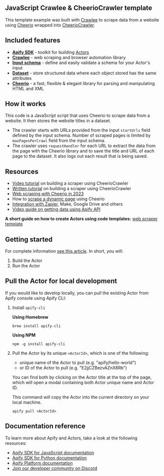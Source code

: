 ## JavaScript Crawlee & CheerioCrawler template

This template example was built with [Crawlee](https://crawlee.dev/) to scrape data from a website using [Cheerio](https://cheerio.js.org/) wrapped into [CheerioCrawler](https://crawlee.dev/api/cheerio-crawler/class/CheerioCrawler).

## Included features

- **[Apify SDK](https://docs.apify.com/sdk/js)** - toolkit for building [Actors](https://apify.com/actors)
- **[Crawlee](https://crawlee.dev/)** - web scraping and browser automation library
- **[Input schema](https://docs.apify.com/platform/actors/development/input-schema)** - define and easily validate a schema for your Actor's input
- **[Dataset](https://docs.apify.com/sdk/python/docs/concepts/storages#working-with-datasets)** - store structured data where each object stored has the same attributes
- **[Cheerio](https://cheerio.js.org/)** - a fast, flexible & elegant library for parsing and manipulating HTML and XML

## How it works

This code is a JavaScript script that uses Cheerio to scrape data from a website. It then stores the website titles in a dataset.

- The crawler starts with URLs provided from the input `startUrls` field defined by the input schema. Number of scraped pages is limited by `maxPagesPerCrawl` field from the input schema.
- The crawler uses `requestHandler` for each URL to extract the data from the page with the Cheerio library and to save the title and URL of each page to the dataset. It also logs out each result that is being saved.

## Resources

- [Video tutorial](https://www.youtube.com/watch?v=yTRHomGg9uQ) on building a scraper using CheerioCrawler
- [Written tutorial](https://docs.apify.com/academy/web-scraping-for-beginners/challenge) on building a scraper using CheerioCrawler
- [Web scraping with Cheerio in 2023](https://blog.apify.com/web-scraping-with-cheerio/)
- How to [scrape a dynamic page](https://blog.apify.com/what-is-a-dynamic-page/) using Cheerio
- [Integration with Zapier](https://apify.com/integrations), Make, Google Drive and others
- [Video guide on getting data using Apify API](https://www.youtube.com/watch?v=ViYYDHSBAKM)

**A short guide on how to create Actors using code templates:**
[web scraper template](https://www.youtube.com/watch?v=u-i-Korzf8w)



## Getting started

For complete information [see this article](https://docs.apify.com/platform/actors/development#build-actor-at-apify-console). In short, you will:

1. Build the Actor
2. Run the Actor

## Pull the Actor for local development

If you would like to develop locally, you can pull the existing Actor from Apify console using Apify CLI:

1. Install `apify-cli`

    **Using Homebrew**

    ```
    brew install apify-cli
    ```

    **Using NPM**

    ```
    npm -g install apify-cli
    ```

2. Pull the Actor by its unique `<ActorId>`, which is one of the following:
    - unique name of the Actor to pull (e.g. "apify/hello-world")
    - or ID of the Actor to pull (e.g. "E2jjCZBezvAZnX8Rb")

    You can find both by clicking on the Actor title at the top of the page, which will open a modal containing both Actor unique name and Actor ID.

    This command will copy the Actor into the current directory on your local machine.

    ```
    apify pull <ActorId>
    ```

## Documentation reference

To learn more about Apify and Actors, take a look at the following resources:

- [Apify SDK for JavaScript documentation](https://docs.apify.com/sdk/js)
- [Apify SDK for Python documentation](https://docs.apify.com/sdk/python)
- [Apify Platform documentation](https://docs.apify.com/platform)
- [Join our developer community on Discord](https://discord.com/invite/jyEM2PRvMU)

